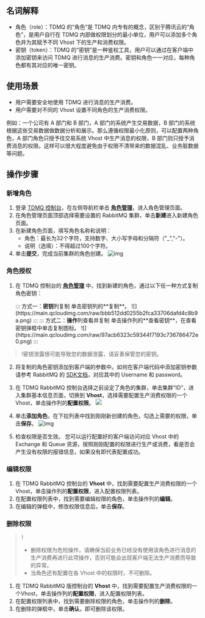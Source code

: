 ## 名词解释

- 角色（role）：TDMQ 的“角色”是 TDMQ 内专有的概念，区别于腾讯云的“角色”，是用户自行在 TDMQ 内部做权限划分的最小单位，用户可以添加多个角色并为其赋予不同 Vhost 下的生产和消费权限。
- 密钥（token）：TDMQ 的“密钥”是一种鉴权工具，用户可以通过在客户端中添加密钥来访问 TDMQ 进行消息的生产消费。密钥和角色一一对应，每种角色都有其对应的唯一密钥。

## 使用场景

- 用户需要安全地使用 TDMQ 进行消息的生产消费。
- 用户需要对不同的 Vhost 设置不同角色的生产消费权限。

例如：一个公司有 A 部门和 B 部门，A 部门的系统产生交易数据，B 部门的系统根据这些交易数据做数据分析和展示。那么遵循权限最小化原则，可以配置两种角色，A 部门角色只授予往交易系统 Vhost 中生产消息的权限，B 部门则只授予消费消息的权限。这样可以很大程度避免由于权限不清带来的数据混乱、业务脏数据等问题。

## 操作步骤

### 新增角色

1. 登录 [TDMQ 控制台](https://console.cloud.tencent.com/tdmq)，在左侧导航栏单击 **[角色管理](https://console.cloud.tencent.com/tdmq/role?rid=4&protocol=AMQP&clusterId=)**，进入角色管理页面。
2. 在角色管理页面顶部选择需要设置的 RabbitMQ 集群，单击**新建**进入新建角色页面。
3. 在新建角色页面，填写角色名称和说明：
   - 角色：最长为32个字符，支持数字、大小写字母和分隔符（"_","-"）。
   - 说明（选填）：不得超过100个字符。
4. 单击**提交**，完成当前集群的角色创建。
   ![img](https://main.qcloudimg.com/raw/030444db462129f54a35ce19f7a92e41.png)

### 角色授权

1. 在 TDMQ 控制台的 **[角色管理](https://console.cloud.tencent.com/tdmq/role?rid=4&protocol=AMQP&clusterId=)** 中，找到新建的角色，通过以下任一种方式复制角色密钥：

   <dx-tabs>
       ::: 方式一：<b>密钥</b>列复制
       单击密钥列的**复制**。
       ![](https://main.qcloudimg.com/raw/bbb512dd0255b2fca33706dafd4c8b9a.png)
       :::
       ::: 方式二：<b>操作</b>列查看并复制
       单击操作列的**查看密钥**，在查看密钥弹框中单击复制图标。
       ![](https://main.qcloudimg.com/raw/97acb6323c59344f7193c736786472e0.png)
       :::
       </dx-tabs>
>!密钥泄露很可能导致您的数据泄露，请妥善保管您的密钥。

2. 将复制的角色密钥添加到客户端的参数中。如何在客户端代码中添加密钥参数请参考 RabbitMQ 的 [SDK文档](https://cloud.tencent.com/document/product/1495/64675)，对应其中的 Username 和 password。

3. 在 TDMQ RabbitMQ 控制台选择之前设定了角色的集群，单击集群“ID”，进入集群基本信息页面，切换到 **Vhost**，选择需要配置生产消费权限的一个 Vhost，单击操作列的**配置权限**。
   ![](https://qcloudimg.tencent-cloud.cn/raw/0932393badf8b852dbfcb251f1af1df3.png)

4. 单击**添加角色**，在下拉列表中找到刚刚新创建的角色，勾选上需要的权限，单击**保存**。
   ![img](https://main.qcloudimg.com/raw/7afe9cdf20fb2db9a06079b1f261493e.png)

5. 检查权限是否生效。
   您可以运行配置好的客户端访问对应 Vhost 中的 Exchange 和 Queue 资源，按照刚刚配置的权限进行生产或消费，看是否会产生没有权限的报错信息，如果没有即代表配置成功。

### 编辑权限

1. 在 TDMQ RabbitMQ 控制台的 **Vhost** 中，找到需要配置生产消费权限的一个 Vhost，单击操作列的**配置权限**，进入配置权限列表。
2. 在配置权限列表中，找到需要编辑权限的角色，单击操作列的**编辑**。
3. 在编辑的弹框中，修改权限信息后，单击**保存**。

### 删除权限

>!
> - 删除权限为危险操作，请确保当前业务已经没有使用该角色进行消息的生产消费再进行此项操作，否则可能会出现客户端无法生产消费而导致的异常。
> - 当角色还有配置在各 Vhost 中的权限时，不可删除。

1. 在 TDMQ RabbitMQ 版控制台的 **Vhost** 中，找到需要配置生产消费权限的一个Vhost，单击操作列的**配置权限**，进入配置权限列表。
2. 在配置权限列表中，找到需要删除权限的角色，单击操作列的**删除**。
3. 在删除的弹框中，单击**确认**，即可删除该权限。
